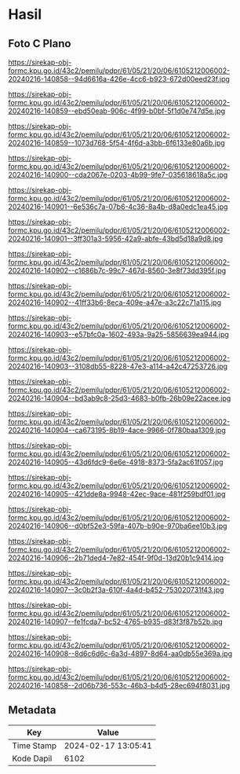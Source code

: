 # Hasil

## Foto C Plano

https://sirekap-obj-formc.kpu.go.id/43c2/pemilu/pdpr/61/05/21/20/06/6105212006002-20240216-140858--94d6616a-426e-4cc6-b923-672d00eed23f.jpg

https://sirekap-obj-formc.kpu.go.id/43c2/pemilu/pdpr/61/05/21/20/06/6105212006002-20240216-140859--ebd50eab-906c-4f99-b0bf-5f1d0e747d5e.jpg

https://sirekap-obj-formc.kpu.go.id/43c2/pemilu/pdpr/61/05/21/20/06/6105212006002-20240216-140859--1073d768-5f54-4f6d-a3bb-6f6133e80a6b.jpg

https://sirekap-obj-formc.kpu.go.id/43c2/pemilu/pdpr/61/05/21/20/06/6105212006002-20240216-140900--cda2067e-0203-4b99-9fe7-035618618a5c.jpg

https://sirekap-obj-formc.kpu.go.id/43c2/pemilu/pdpr/61/05/21/20/06/6105212006002-20240216-140901--6e536c7a-07b6-4c36-8a4b-d8a0edc1ea45.jpg

https://sirekap-obj-formc.kpu.go.id/43c2/pemilu/pdpr/61/05/21/20/06/6105212006002-20240216-140901--3ff301a3-5956-42a9-abfe-43bd5d18a9d8.jpg

https://sirekap-obj-formc.kpu.go.id/43c2/pemilu/pdpr/61/05/21/20/06/6105212006002-20240216-140902--c1686b7c-99c7-467d-8560-3e8f73dd395f.jpg

https://sirekap-obj-formc.kpu.go.id/43c2/pemilu/pdpr/61/05/21/20/06/6105212006002-20240216-140902--41ff33b6-8eca-409e-a47e-a3c22c71a115.jpg

https://sirekap-obj-formc.kpu.go.id/43c2/pemilu/pdpr/61/05/21/20/06/6105212006002-20240216-140903--e57bfc0a-1602-493a-9a25-5856639ea944.jpg

https://sirekap-obj-formc.kpu.go.id/43c2/pemilu/pdpr/61/05/21/20/06/6105212006002-20240216-140903--3108db55-8228-47e3-a114-a42c47253726.jpg

https://sirekap-obj-formc.kpu.go.id/43c2/pemilu/pdpr/61/05/21/20/06/6105212006002-20240216-140904--bd3ab9c8-25d3-4683-b0fb-26b09e22acee.jpg

https://sirekap-obj-formc.kpu.go.id/43c2/pemilu/pdpr/61/05/21/20/06/6105212006002-20240216-140904--ca673195-8b19-4ace-9966-0f780baa1309.jpg

https://sirekap-obj-formc.kpu.go.id/43c2/pemilu/pdpr/61/05/21/20/06/6105212006002-20240216-140905--43d6fdc9-6e6e-4918-8373-5fa2ac61f057.jpg

https://sirekap-obj-formc.kpu.go.id/43c2/pemilu/pdpr/61/05/21/20/06/6105212006002-20240216-140905--421dde8a-9948-42ec-9ace-481f259bdf01.jpg

https://sirekap-obj-formc.kpu.go.id/43c2/pemilu/pdpr/61/05/21/20/06/6105212006002-20240216-140906--d0bf52e3-59fa-407b-b90e-970ba6ee10b3.jpg

https://sirekap-obj-formc.kpu.go.id/43c2/pemilu/pdpr/61/05/21/20/06/6105212006002-20240216-140906--2b71ded4-7e82-454f-9f0d-13d20b1c9414.jpg

https://sirekap-obj-formc.kpu.go.id/43c2/pemilu/pdpr/61/05/21/20/06/6105212006002-20240216-140907--3c0b2f3a-610f-4a4d-b452-753020731f43.jpg

https://sirekap-obj-formc.kpu.go.id/43c2/pemilu/pdpr/61/05/21/20/06/6105212006002-20240216-140907--fe1fcda7-bc52-4765-b935-d83f3f87b52b.jpg

https://sirekap-obj-formc.kpu.go.id/43c2/pemilu/pdpr/61/05/21/20/06/6105212006002-20240216-140908--8d6c6d6c-6a3d-4897-8d64-aa0db55e369a.jpg

https://sirekap-obj-formc.kpu.go.id/43c2/pemilu/pdpr/61/05/21/20/06/6105212006002-20240216-140858--2d06b736-553c-46b3-b4d5-28ec694f8031.jpg


## Metadata

| Key        | Value               |
| ---------- | ------------------- |
| Time Stamp | 2024-02-17 13:05:41 |
| Kode Dapil | 6102                |



